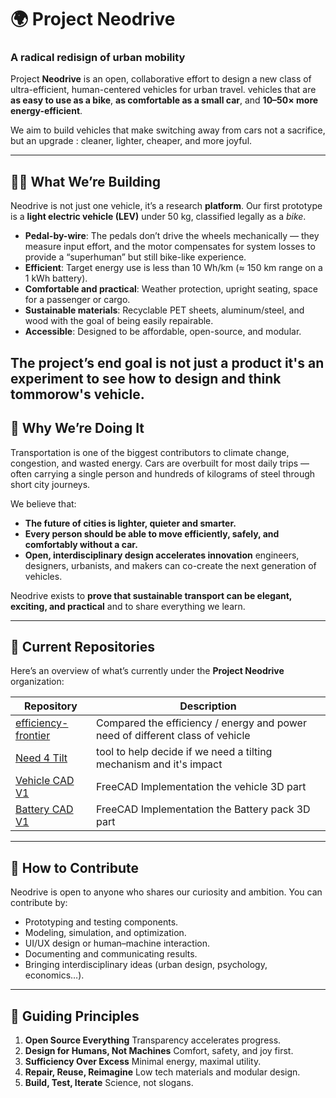 # 🌍 Project Neodrive

### A radical redisign of urban mobility

Project **Neodrive** is an open, collaborative effort to design a new class of ultra-efficient, human-centered vehicles for urban travel. vehicles that are **as easy to use as a bike**, **as comfortable as a small car**, and **10–50× more energy-efficient**.

We aim to build vehicles that make switching away from cars not a sacrifice, but an upgrade : cleaner, lighter, cheaper, and more joyful.

---

## 🚴‍♂️ What We’re Building

Neodrive is not just one vehicle, it’s a research **platform**.
Our first prototype is a **light electric vehicle (LEV)** under 50 kg, classified legally as a *bike*.

* **Pedal-by-wire**: The pedals don’t drive the wheels mechanically — they measure input effort, and the motor compensates for system losses to provide a “superhuman” but still bike-like experience.
* **Efficient**: Target energy use is less than 10 Wh/km (≈ 150 km range on a 1 kWh battery).
* **Comfortable and practical**: Weather protection, upright seating, space for a passenger or cargo.
* **Sustainable materials**: Recyclable PET sheets, aluminum/steel, and wood with the goal of being easily repairable.
* **Accessible**: Designed to be affordable, open-source, and modular.

The project’s end goal is not just a product it's an experiment to see how to design and think tommorow's vehicle.
---

## 🌱 Why We’re Doing It

Transportation is one of the biggest contributors to climate change, congestion, and wasted energy.
Cars are overbuilt for most daily trips — often carrying a single person and hundreds of kilograms of steel through short city journeys.

We believe that:

* **The future of cities is lighter, quieter and smarter.**
* **Every person should be able to move efficiently, safely, and comfortably without a car.**
* **Open, interdisciplinary design accelerates innovation**  engineers, designers, urbanists, and makers can co-create the next generation of vehicles.

Neodrive exists to **prove that sustainable transport can be elegant, exciting, and practical** and to share everything we learn.

---

## 🧩 Current Repositories

Here’s an overview of what’s currently under the **Project Neodrive** organization:

| Repository                                                                    | Description                                                                  |
| ---------------------------------------------------------------------------   | ---------------------------------------------------------------------------- |
| [efficiency-frontier](https://github.com/projectneodrive/efficiency-frontier) | Compared the efficiency / energy and power need of different class of vehicle|
| [Need 4 Tilt](https://github.com/projectneodrive/need4Tilt)                   | tool to help decide if we need a tilting mechanism and it's impact           |
| [Vehicle CAD V1](https://github.com/projectneodrive/neodrive-cad-vehicle-v1)  | FreeCAD Implementation the vehicle 3D part                                   |
| [Battery CAD V1](https://github.com/projectneodrive/neodrive-cad-battery-v1)  | FreeCAD Implementation the Battery pack 3D part                              |


---

## 🤝 How to Contribute

Neodrive is open to anyone who shares our curiosity and ambition.
You can contribute by:

* Prototyping and testing components.
* Modeling, simulation, and optimization.
* UI/UX design or human–machine interaction.
* Documenting and communicating results.
* Bringing interdisciplinary ideas (urban design, psychology, economics…).

---

## 🧠 Guiding Principles

1. **Open Source Everything** Transparency accelerates progress.
2. **Design for Humans, Not Machines** Comfort, safety, and joy first.
3. **Sufficiency Over Excess** Minimal energy, maximal utility.
4. **Repair, Reuse, Reimagine** Low tech materials and modular design.
5. **Build, Test, Iterate** Science, not slogans.
